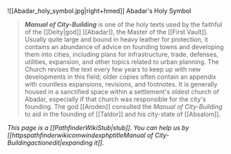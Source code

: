 ![[Abadar_holy_symbol.jpg|right+hmed]] 
 Abadar's Holy Symbol
> ***Manual of City-Building*** is one of the holy texts used by the faithful of the [[Deity|god]] [[Abadar]], the Master of the [[First Vault]]. Usually quite large and bound in heavy leather for protection, it contains an abundance of advice on founding towns and developing them into cities, including plans for infrastructure, trade, defenses, utilities, expansion, and other topics related to urban planning. The Church revises the text every few years to keep up with new developments in this field; older copies often contain an appendix with countless expansions, revisions, and footnotes. It is generally housed in a sanctified space within a settlement's oldest church of Abadar, especially if that church was responsible for the city's founding. The god [[Aroden]] consulted the *Manual of City-Building* to aid in the founding of [[Taldor]] and his city-state of [[Absalom]].



*This page is a [[PathfinderWikiStub|stub]]. You can help us by [[httpspathfinderwikicomwindexphptitleManual of City-Buildingactionedit|expanding it]].*







